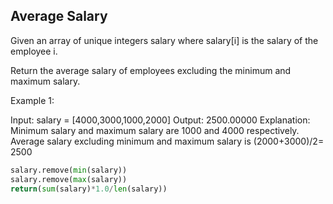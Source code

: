 ## Average Salary
Given an array of unique integers salary where salary[i] is the salary of the employee i.

Return the average salary of employees excluding the minimum and maximum salary.

 

Example 1:

Input: salary = [4000,3000,1000,2000]
Output: 2500.00000
Explanation: Minimum salary and maximum salary are 1000 and 4000 respectively.
Average salary excluding minimum and maximum salary is (2000+3000)/2= 2500


```python
salary.remove(min(salary))
salary.remove(max(salary))
return(sum(salary)*1.0/len(salary))

```
